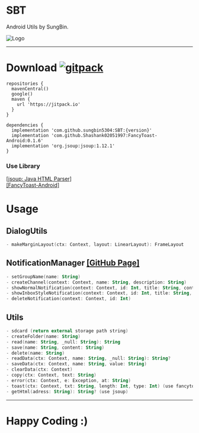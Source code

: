 # SBT
Android Utils by SungBin.

![Logo](https://raw.githubusercontent.com/sungbin5304/SBT/master/sbt.png)

-----

# Download [![gitpack](https://jitpack.io/v/sungbin5304/SBT.svg)](https://jitpack.io/#sungbin5304/SBT)

```Gradle
repositories {
  mavenCentral()
  google()
  maven { 
    url 'https://jitpack.io' 
  }
}

dependencies {
  implementation 'com.github.sungbin5304:SBT:{version}'
  implementation 'com.github.Shashank02051997:FancyToast-Android:0.1.6'
  implementation 'org.jsoup:jsoup:1.12.1'
}
```

### Use Library
[[jsoup: Java HTML Parser]](https://github.com/jhy/jsoup) <br>
[[FancyToast-Android]](https://github.com/Shashank02051997/FancyToast-Android)

# Usage
## DialogUtils
```kotlin
- makeMarginLayout(ctx: Context, layout: LinearLayout): FrameLayout
```

## NotificationManager [[GitHub Page]](https://github.com/sungbin5304/NotificationManager)
```kotlin
- setGroupName(name: String)
- createChannel(context: Context, name: String, description: String)
- showNormalNotification(context: Context, id: Int, title: String, content: String, icon: Int)
- showInboxStyleNotification(context: Context, id: Int, title: String, content: String, boxText: List<String>, icon: Int)
- deleteNotification(context: Context, id: Int)
```

## Utils
```kotlin
- sdcard (return external storage path string)
- createFolder(name: String)
- read(name: String, _null: String): String
- save(name: String, content: String)
- delete(name: String)
- readData(ctx: Context, name: String, _null: String): String?
- saveData(ctx: Context, name: String, value: String)
- clearData(ctx: Context)
- copy(ctx: Context, text: String)
- error(ctx: Context, e: Exception, at: String)
- toast(ctx: Context, txt: String, length: Int, type: Int) (use fancytoast)
- getHtml(adress: String): String? (use jsoup)
```

-----

# Happy Coding :)
